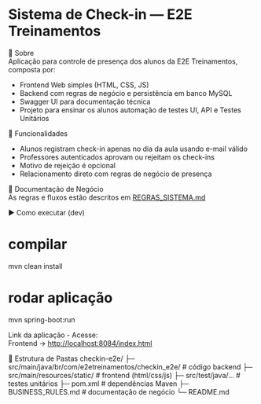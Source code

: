﻿# Sistema de Check-in — E2E Treinamentos

🔎 Sobre  
Aplicação para controle de presença dos alunos da E2E Treinamentos, composta por:

- Frontend Web simples (HTML, CSS, JS)
- Backend com regras de negócio e persistência em banco MySQL
- Swagger UI para documentação técnica
- Projeto para ensinar os alunos automação de testes UI, API e Testes Unitários

🚀 Funcionalidades  
- Alunos registram check-in apenas no dia da aula usando e-mail válido
- Professores autenticados aprovam ou rejeitam os check-ins
- Motivo de rejeição é opcional
- Relacionamento direto com regras de negócio de presença

📖 Documentação de Negócio  
As regras e fluxos estão descritos em [REGRAS_SISTEMA.md](./REGRAS_SISTEMA.md)

▶️ Como executar (dev)  
# compilar
mvn clean install

# rodar aplicação
mvn spring-boot:run

Link da aplicação - Acesse:  
Frontend → [http://localhost:8084/index.html](http://localhost:8084/index.html)

📂 Estrutura de Pastas
checkin-e2e/
├─ src/main/java/br/com/e2etreinamentos/checkin_e2e/   # código backend
├─ src/main/resources/static/                           # frontend (html/css/js)
├─ src/test/java/...                                    # testes unitários
├─ pom.xml                                              # dependências Maven
├─ BUSINESS_RULES.md                                    # documentação de negócio
└─ README.md
